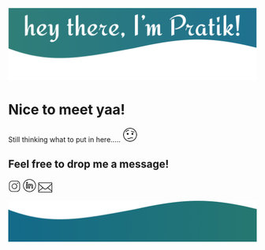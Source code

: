 <img src="header.png">

# Nice to meet yaa! 

Still thinking what to put in here..... <img src="https://github.com/praaatik/praaatik/blob/master/confused.gif" width="30px" height="30px">

## Feel free to drop me a message!
<a href="https://www.instagram.com/praaatiik"><img src="instagram-3d.gif" width="25px" height="25px" /></a>
<a href="https://www.linkedin.com/in/pratik1320/"><img src="linkedin-circled-shake.gif" width="28px" height="28px" /></a>
<a href="mailto:pratikkulkarni1307@gmail.com"><img src="subscribe-1.gif" width="28px" height="28px" /></a>


<img src="footer.png">

